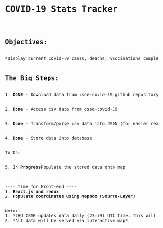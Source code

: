 <pre><h1>COVID-19 Stats Tracker</h1>

<h2>Objectives:</h2>
*Display current Covid-19 cases, deaths, vaccinations completed.*

<h2>The Big Steps:</h2>
1. <strong>DONE</strong> - Download data from csse-covid-19 github repository.<br></br>
2. <strong>Done</strong> - Access csv data from csse-covid-19<br></br>
3. <strong>Done</strong> - Transform/parse csv data into JSON (for easier reading via front-end)<br></br>
4. <strong>Done</strong> - Store data into database<br></br>
To Do: <br><br>
5. <strong>In Progress</strong>Populate the stored data onto map<br></br>

---- Time for Front-end ----
1. <strong>React.js and redux</strong>
2. <strong>Populate coordinates using Mapbox (Source-Layer)</strong>


Notes:
1. *JHU CSSE updates data daily (23:59) UTC time. This will need to be synced to apps backend (aka update tables daily)*
2. *All data will be served via interactive map*
</pre>
